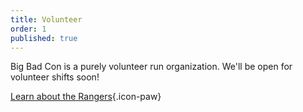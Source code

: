 ```yaml
---
title: Volunteer
order: 1
published: true
---
```


Big Bad Con is a purely volunteer run organization. We'll be open for volunteer shifts soon!

[Learn about the Rangers](https://www.bigbadcon.com/rangers/){.icon-paw}

<!-- [Volunteer Shifts](https://www.bigbadcon.com/volunteer-shifts/){.icon-calendar-clock} -->
